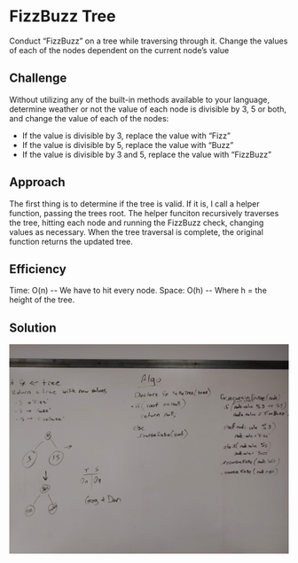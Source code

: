 # FizzBuzz Tree
Conduct “FizzBuzz” on a tree while traversing through it. Change the values of each of the nodes dependent on the current node’s value

## Challenge
Without utilizing any of the built-in methods available to your language, determine weather or not the value of each node is divisible by 3, 5 or both, and change the value of each of the nodes:
- If the value is divisible by 3, replace the value with “Fizz”
- If the value is divisible by 5, replace the value with “Buzz”
- If the value is divisible by 3 and 5, replace the value with “FizzBuzz”

## Approach  
The first thing is to determine if the tree is valid. If it is, I call a helper function, passing the trees root. The helper funciton recursively traverses the tree, hitting each node and running the FizzBuzz check, changing values as necessary.  When the tree traversal is complete, the original function returns the updated tree.

## Efficiency
Time: O(n) -- We have to hit every node.
Space: O(h) -- Where h = the height of the tree.

## Solution
![FizzBuzz Tree whiteboard image](https://github.com/Kcils360/data-structures-and-algorithms-JS/blob/master/assets/FizBuzTre.jpg "FizzBuzz Tree White Board")

